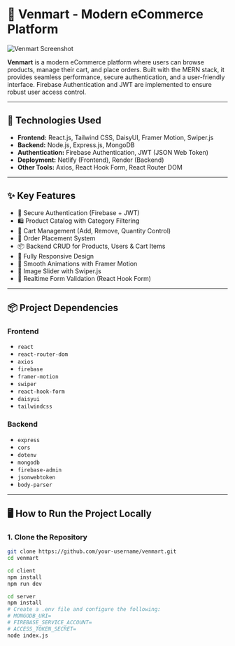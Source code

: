 # 🛒 Venmart - Modern eCommerce Platform

![Venmart Screenshot](https://venmart.netlify.app/preview.png)

**Venmart** is a modern eCommerce platform where users can browse products, manage their cart, and place orders. Built with the MERN stack, it provides seamless performance, secure authentication, and a user-friendly interface. Firebase Authentication and JWT are implemented to ensure robust user access control.

---

## 🚀 Technologies Used

- **Frontend:** React.js, Tailwind CSS, DaisyUI, Framer Motion, Swiper.js
- **Backend:** Node.js, Express.js, MongoDB
- **Authentication:** Firebase Authentication, JWT (JSON Web Token)
- **Deployment:** Netlify (Frontend), Render (Backend)
- **Other Tools:** Axios, React Hook Form, React Router DOM

---

## ✨ Key Features

- 🔐 Secure Authentication (Firebase + JWT)
- 🛍 Product Catalog with Category Filtering
- 🛒 Cart Management (Add, Remove, Quantity Control)
- 🧾 Order Placement System
- 📦 Backend CRUD for Products, Users & Cart Items
- 📱 Fully Responsive Design
- 🎨 Smooth Animations with Framer Motion
- 📸 Image Slider with Swiper.js
- 🔄 Realtime Form Validation (React Hook Form)

---

## 📦 Project Dependencies

### Frontend
- `react`
- `react-router-dom`
- `axios`
- `firebase`
- `framer-motion`
- `swiper`
- `react-hook-form`
- `daisyui`
- `tailwindcss`

### Backend
- `express`
- `cors`
- `dotenv`
- `mongodb`
- `firebase-admin`
- `jsonwebtoken`
- `body-parser`

---

## 🖥️ How to Run the Project Locally

### 1. Clone the Repository
```bash
git clone https://github.com/your-username/venmart.git
cd venmart

cd client
npm install
npm run dev

cd server
npm install
# Create a .env file and configure the following:
# MONGODB_URI=
# FIREBASE_SERVICE_ACCOUNT=
# ACCESS_TOKEN_SECRET=
node index.js
